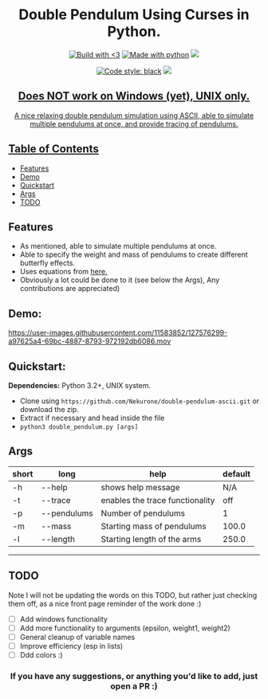 <h1 align="center">Double Pendulum Using Curses in Python.</h1>

<p align="center"><a href="https://forthebadge.com" target="_blank"><img src="https://forthebadge.com/images/badges/built-with-love.svg" alt="Build with <3" /></a>&nbsp;<a href="https://forthebadge.com" target="_blank"><img src="https://forthebadge.com/images/badges/made-with-python.svg" alt="Made with python" /></a>&nbsp;<a href="https://forthebadge.com" target="_blank"><img src="https://forthebadge.com/images/badges/powered-by-coffee.svg"/></p>

  
<p align="center"><a href="https://github.com/psf/black" target="_blank"><img src="https://img.shields.io/badge/code%20style-black-000000.svg" alt="Code style: black" /></a>&nbsp;<a href="http://makeapullrequest.com" target="_blank"><img src="https://img.shields.io/badge/PRs-welcome-brightgreen.svg?style=shields"/></p>
  
  
<h2 align="center">Does NOT work on Windows (yet), UNIX only.</h1>
<p align="center">A nice relaxing double pendulum simulation using ASCII, able to simulate multiple pendulums at once, and provide tracing of pendulums.</p>

## Table of Contents

- [Features](#features)
- [Demo](#demo)
- [Quickstart](#demo)
- [Args](#args)
- [TODO](#todo)

## Features
- As mentioned, able to simulate multiple pendulums at once. 
- Able to specify the weight and mass of pendulums to create different butterfly effects.
- Uses equations from [here.](https://www.myphysicslab.com/pendulum/double-pendulum-en.html)
- Obviously a lot could be done to it (see below the Args), Any contributions are appreciated)

## Demo: 
https://user-images.githubusercontent.com/11583852/127576299-a97625a4-69bc-4887-8793-972192db6086.mov

## Quickstart:

__Dependencies:__ Python 3.2+, UNIX system.

- Clone using `https://github.com/Nekurone/double-pendulum-ascii.git` or download the zip. 
- Extract if necessary and head inside the file
- ```python3 double_pendulum.py [args]```

## Args
|short|long|help|default
|--|---|--|--|
|-h| --help | shows help message |N/A|
|-t| --trace | enables the trace functionality | off|
|-p| --pendulums |  Number of pendulums | 1|
|-m| --mass | Starting mass of pendulums | 100.0|
|-l| --length | Starting length of the arms | 250.0|
---------------------------------------------------

## TODO

Note I will not be updating the words on this TODO, but rather just checking them off, as a nice front page reminder of the work done :) 

- [ ] Add windows functionality
- [ ] Add more functionality to arguments (epsilon, weight1, weight2)
- [ ] General cleanup of variable names 
- [ ] Improve efficiency (esp in lists)
- [ ] Ddd colors :)

<h3 align="center">If you have any suggestions, or anything you'd like to add, just open a PR :)</h3>
